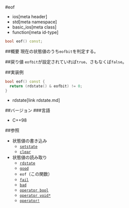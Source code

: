 #eof
* ios[meta header]
* std[meta namespace]
* basic_ios[meta class]
* function[meta id-type]

```cpp
bool eof() const;
```

##概要
現在の状態値のうち`eofbit`を判定する。

##戻り値
`eofbit`が設定されていれば`true`、さもなくば`false`。

##実装例
```cpp
bool eof() const {
  return (rdstate() & eofbit) != 0;
}
```
* rdstate[link rdstate.md]

##バージョン
###言語
- C++98

##参照
- 状態値の書き込み
    - [`setstate`](setstate.md)
    - [`clear`](clear.md)
- 状態値の読み取り
    - [`rdstate`](rdstate.md)
    - [`good`](good.md)
    - `eof`（この関数）
    - [`fail`](fail.md)
    - [`bad`](bad.md)
    - [`operator bool`](op_bool.md)
    - [`operator void*`](op_voidptr.md)
    - [`operator!`](op_not.md)
